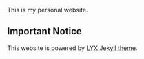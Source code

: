 This is my personal website.

## Important Notice

This website is powered by [LYX Jekyll theme](https://github.com/liuyxpp/liuyxpp.github.io).

